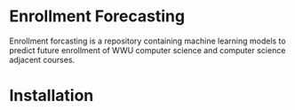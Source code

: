 # Enrollment Forecasting

Enrollment forcasting is a repository containing machine learning models to predict future enrollment of WWU computer science and computer science adjacent courses. 

# Installation
